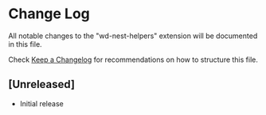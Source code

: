# Change Log

All notable changes to the "wd-nest-helpers" extension will be documented in this file.

Check [Keep a Changelog](http://keepachangelog.com/) for recommendations on how to structure this file.

## [Unreleased]

- Initial release